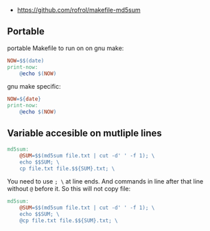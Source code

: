 - https://github.com/rofrol/makefile-md5sum

## Portable

portable Makefile to run on on gnu make:

```Makefile
NOW=$$(date)
print-now:
	@echo $(NOW)
```

gnu make specific:

```Makefile
NOW=${date}
print-now:
	@echo $(NOW)
```

## Variable accesible on mutliple lines

```Makefile
md5sum:
	@SUM=$$(md5sum file.txt | cut -d' ' -f 1); \
	echo $$SUM; \
	cp file.txt file.$${SUM}.txt; \
```

You need to use `; \` at line ends. And commands in line after that line without `@` before it. So this will not copy file:

```Makefile
md5sum:
	@SUM=$$(md5sum file.txt | cut -d' ' -f 1); \
	echo $$SUM; \
	@cp file.txt file.$${SUM}.txt; \
```
